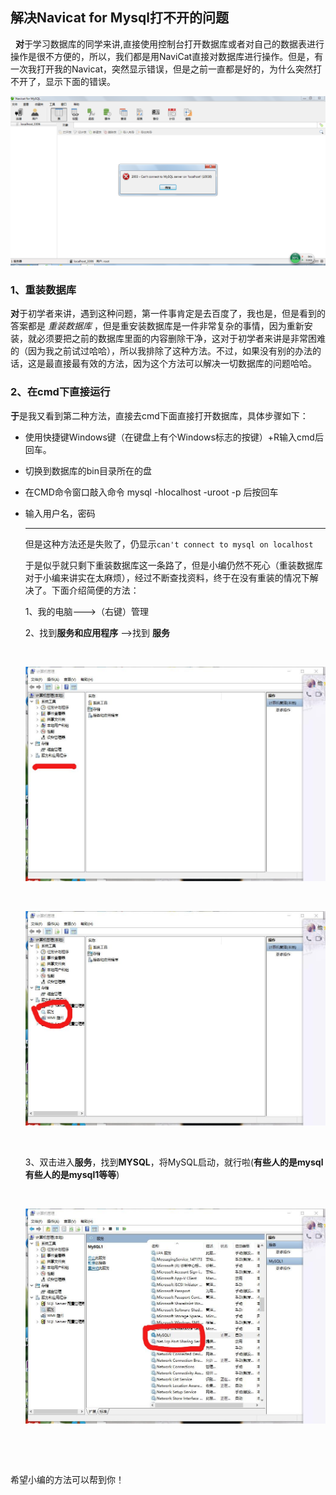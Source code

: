 ## 解决Navicat for Mysql打不开的问题 

        **对**于学习数据库的同学来讲,直接使用控制台打开数据库或者对自己的数据表进行操作是很不方便的，所以，我们都是用NaviCat直接对数据库进行操作。但是，有一次我打开我的Navicat，突然显示错误，但是之前一直都是好的，为什么突然打不开了，显示下面的错误。



![](https://github.com/AlyssaMiaomiao/base/blob/master/%E6%95%B0%E6%8D%AE%E5%BA%93%E6%89%93%E4%B8%8D%E5%BC%80.jpg?raw=true)



### 1、重装数据库

​        **对**于初学者来讲，遇到这种问题，第一件事肯定是去百度了，我也是，但是看到的答案都是 *重装数据库*  ，但是重安装数据库是一件非常复杂的事情，因为重新安装，就必须要把之前的数据库里面的内容删除干净，这对于初学者来讲是非常困难的（因为我之前试过哈哈），所以我排除了这种方法。不过，如果没有别的办法的话，这是最直接最有效的方法，因为这个方法可以解决一切数据库的问题哈哈。

### 2、在cmd下直接运行

​        **于**是我又看到第二种方法，直接去cmd下面直接打开数据库，具体步骤如下：

+ 使用快捷键Windows键（在键盘上有个Windows标志的按键）+R输入cmd后回车。


+ 切换到数据库的bin目录所在的盘

+ 在CMD命令窗口敲入命令 mysql -hlocalhost -uroot -p 后按回车

+ 输入用户名，密码  

  ---

  但是这种方法还是失败了，仍显示`can't connect to mysql on localhost  `

  于是似乎就只剩下重装数据库这一条路了，但是小编仍然不死心（重装数据库对于小编来讲实在太麻烦），经过不断查找资料，终于在没有重装的情况下解决了。下面介绍简便的方法：

  1、我的电脑--->（右键）管理

  2、找到**服务和应用程序** -->找到 **服务**

  ​

  ![](https://github.com/AlyssaMiaomiao/base/blob/master/a.jpg?raw=true)

  ​

  ![](https://github.com/AlyssaMiaomiao/base/blob/master/b.jpg?raw=true)

  ​

  3、双击进入**服务**，找到**MYSQL**，将MySQL启动，就行啦(**有些人的是mysql有些人的是mysql1等等**)

  ​

  ![](https://github.com/AlyssaMiaomiao/base/blob/master/c.jpg?raw=true)

  ​

  ​

希望小编的方法可以帮到你！

